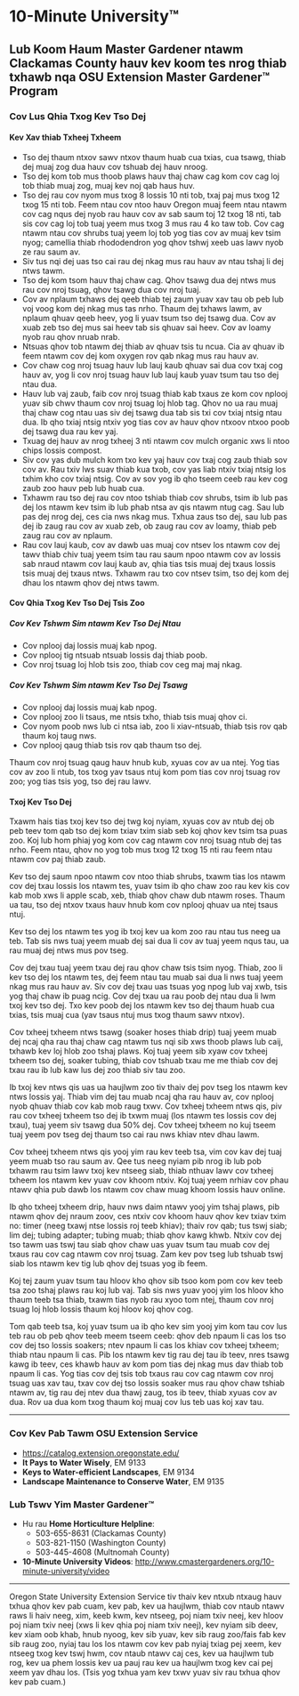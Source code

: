 # 10-Minute University™

## Lub Koom Haum Master Gardener ntawm Clackamas County hauv kev koom tes nrog thiab txhawb nqa OSU Extension Master Gardener™ Program  
### Cov Lus Qhia Txog Kev Tso Dej

#### Kev Xav thiab Txheej Txheem
- Tso dej thaum ntxov sawv ntxov thaum huab cua txias, cua tsawg, thiab dej muaj zog dua hauv cov tshuab dej hauv nroog.
- Tso dej kom tob mus thoob plaws hauv thaj chaw cag kom cov cag loj tob thiab muaj zog, muaj kev noj qab haus huv.
- Tso dej rau cov nyom mus txog 8 lossis 10 nti tob, txaj paj mus txog 12 txog 15 nti tob. Feem ntau cov ntoo hauv Oregon muaj feem ntau ntawm cov cag nqus dej nyob rau hauv cov av sab saum toj 12 txog 18 nti, tab sis cov cag loj tob tuaj yeem mus txog 3 mus rau 4 ko taw tob. Cov cag ntawm ntau cov shrubs tuaj yeem loj tob yog tias cov av muaj kev tsim nyog; camellia thiab rhododendron yog qhov tshwj xeeb uas lawv nyob ze rau saum av.
- Siv tus nqi dej uas tso cai rau dej nkag mus rau hauv av ntau tshaj li dej ntws tawm.
- Tso dej kom tsom hauv thaj chaw cag. Qhov tsawg dua dej ntws mus rau cov nroj tsuag, qhov tsawg dua cov nroj tuaj.
- Cov av nplaum txhaws dej qeeb thiab tej zaum yuav xav tau ob peb lub voj voog kom dej nkag mus tas nrho. Thaum dej txhaws lawm, av nplaum qhuav qeeb heev, yog li yuav tsum tso dej tsawg dua. Cov av xuab zeb tso dej mus sai heev tab sis qhuav sai heev. Cov av loamy nyob rau qhov nruab nrab.
- Ntsuas qhov tob ntawm dej thiab av qhuav tsis tu ncua. Cia av qhuav ib feem ntawm cov dej kom oxygen rov qab nkag mus rau hauv av.
- Cov chaw cog nroj tsuag hauv lub lauj kaub qhuav sai dua cov txaj cog hauv av, yog li cov nroj tsuag hauv lub lauj kaub yuav tsum tau tso dej ntau dua.
- Hauv lub vaj zaub, faib cov nroj tsuag thiab kab txaus ze kom cov nplooj yuav sib chwv thaum cov nroj tsuag loj hlob tag. Qhov no ua rau muaj thaj chaw cog ntau uas siv dej tsawg dua tab sis txi cov txiaj ntsig ntau dua. Ib qho txiaj ntsig ntxiv yog tias cov av hauv qhov ntxoov ntxoo poob dej tsawg dua rau kev yaj.
- Txuag dej hauv av nrog txheej 3 nti ntawm cov mulch organic xws li ntoo chips lossis compost.
- Siv cov yas dub mulch kom txo kev yaj hauv cov txaj cog zaub thiab sov cov av. Rau txiv lws suav thiab kua txob, cov yas liab ntxiv txiaj ntsig los txhim kho cov txiaj ntsig. Cov av sov yog ib qho tseem ceeb rau kev cog zaub zoo hauv peb lub huab cua.
- Txhawm rau tso dej rau cov ntoo tshiab thiab cov shrubs, tsim ib lub pas dej los ntawm kev tsim ib lub phab ntsa av qis ntawm ntug cag. Sau lub pas dej nrog dej, ces cia nws nkag mus. Txhua zaus tso dej, sau lub pas dej ib zaug rau cov av xuab zeb, ob zaug rau cov av loamy, thiab peb zaug rau cov av nplaum.
- Rau cov lauj kaub, cov av dawb uas muaj cov ntsev los ntawm cov dej tawv thiab chiv tuaj yeem tsim tau rau saum npoo ntawm cov av lossis sab nraud ntawm cov lauj kaub av, qhia tias tsis muaj dej txaus lossis tsis muaj dej txaus ntws. Txhawm rau txo cov ntsev tsim, tso dej kom dej dhau los ntawm qhov dej ntws tawm.

#### Cov Qhia Txog Kev Tso Dej Tsis Zoo
##### Cov Kev Tshwm Sim ntawm Kev Tso Dej Ntau
- Cov nplooj daj lossis muaj kab npog.
- Cov nplooj tig ntsuab ntsuab lossis daj thiab poob.
- Cov nroj tsuag loj hlob tsis zoo, thiab cov ceg maj maj nkag.

##### Cov Kev Tshwm Sim ntawm Kev Tso Dej Tsawg
- Cov nplooj daj lossis muaj kab npog.
- Cov nplooj zoo li tsaus, me ntsis txho, thiab tsis muaj qhov ci.
- Cov nyom poob nws lub ci ntsa iab, zoo li xiav-ntsuab, thiab tsis rov qab thaum koj taug nws.
- Cov nplooj qaug thiab tsis rov qab thaum tso dej.

Thaum cov nroj tsuag qaug hauv hnub kub, xyuas cov av ua ntej. Yog tias cov av zoo li ntub, tos txog yav tsaus ntuj kom pom tias cov nroj tsuag rov zoo; yog tias tsis yog, tso dej rau lawv.

#### Txoj Kev Tso Dej
Txawm hais tias txoj kev tso dej twg koj nyiam, xyuas cov av ntub dej ob peb teev tom qab tso dej kom txiav txim siab seb koj qhov kev tsim tsa puas zoo. Koj lub hom phiaj yog kom cov cag ntawm cov nroj tsuag ntub dej tas nrho. Feem ntau, qhov no yog tob mus txog 12 txog 15 nti rau feem ntau ntawm cov paj thiab zaub.

Kev tso dej saum npoo ntawm cov ntoo thiab shrubs, txawm tias los ntawm cov dej txau lossis los ntawm tes, yuav tsim ib qho chaw zoo rau kev kis cov kab mob xws li apple scab, xeb, thiab qhov chaw dub ntawm roses. Thaum ua tau, tso dej ntxov txaus hauv hnub kom cov nplooj qhuav ua ntej tsaus ntuj.

Kev tso dej los ntawm tes yog ib txoj kev ua kom zoo rau ntau tus neeg ua teb. Tab sis nws tuaj yeem muab dej sai dua li cov av tuaj yeem nqus tau, ua rau muaj dej ntws mus pov tseg.

Cov dej txau tuaj yeem txau dej rau qhov chaw tsis tsim nyog. Thiab, zoo li kev tso dej los ntawm tes, dej feem ntau tau muab sai dua li nws tuaj yeem nkag mus rau hauv av. Siv cov dej txau uas tsuas yog npog lub vaj xwb, tsis yog thaj chaw ib puag ncig. Cov dej txau ua rau poob dej ntau dua li lwm txoj kev tso dej. Txo kev poob dej los ntawm kev tso dej thaum huab cua txias, tsis muaj cua (yav tsaus ntuj mus txog thaum sawv ntxov).

Cov txheej txheem ntws tsawg (soaker hoses thiab drip) tuaj yeem muab dej ncaj qha rau thaj chaw cag ntawm tus nqi sib xws thoob plaws lub caij, txhawb kev loj hlob zoo tshaj plaws. Koj tuaj yeem sib xyaw cov txheej txheem tso dej, soaker tubing, thiab cov tshuab txau me me thiab cov dej txau rau ib lub kaw lus dej zoo thiab siv tau zoo.

Ib txoj kev ntws qis uas ua haujlwm zoo tiv thaiv dej pov tseg los ntawm kev ntws lossis yaj. Thiab vim dej tau muab ncaj qha rau hauv av, cov nplooj nyob qhuav thiab cov kab mob raug txwv. Cov txheej txheem ntws qis, piv rau cov txheej txheem tso dej ib txwm muaj (los ntawm tes lossis cov dej txau), tuaj yeem siv tsawg dua 50% dej. Cov txheej txheem no kuj tseem tuaj yeem pov tseg dej thaum tso cai rau nws khiav ntev dhau lawm.

Cov txheej txheem ntws qis yooj yim rau kev teeb tsa, vim cov kav dej tuaj yeem muab tso rau saum av. Qee tus neeg nyiam pib nrog ib lub pob txhawm rau tsim lawv txoj kev ntseeg siab, thiab nthuav lawv cov txheej txheem los ntawm kev yuav cov khoom ntxiv. Koj tuaj yeem nrhiav cov phau ntawv qhia pub dawb los ntawm cov chaw muag khoom lossis hauv online.

Ib qho txheej txheem drip, hauv nws daim ntawv yooj yim tshaj plaws, pib ntawm qhov dej nraum zoov, ces ntxiv cov khoom hauv qhov kev txiav txim no: timer (neeg txawj ntse lossis roj teeb khiav); thaiv rov qab; tus tswj siab; lim dej; tubing adapter; tubing muab; thiab qhov kawg khwb. Ntxiv cov dej tso tawm uas tswj tau siab qhov chaw uas yuav tsum tau muab cov dej txaus rau cov cag ntawm cov nroj tsuag. Zam kev pov tseg lub tshuab tswj siab los ntawm kev tig lub qhov dej tsuas yog ib feem.

Koj tej zaum yuav tsum tau hloov kho qhov sib tsoo kom pom cov kev teeb tsa zoo tshaj plaws rau koj lub vaj. Tab sis nws yuav yooj yim los hloov kho thaum teeb tsa thiab, txawm tias nyob rau xyoo tom ntej, thaum cov nroj tsuag loj hlob lossis thaum koj hloov koj qhov cog.

Tom qab teeb tsa, koj yuav tsum ua ib qho kev sim yooj yim kom tau cov lus teb rau ob peb qhov teeb meem tseem ceeb: qhov deb npaum li cas los tso cov dej tso lossis soakers; ntev npaum li cas los khiav cov txheej txheem; thiab ntau npaum li cas. Pib los ntawm kev tig rau dej tau ib teev, nres tsawg kawg ib teev, ces khawb hauv av kom pom tias dej nkag mus dav thiab tob npaum li cas. Yog tias cov dej tsis tob txaus rau cov cag ntawm cov nroj tsuag uas xav tau, txav cov dej tso lossis soaker mus rau qhov chaw tshiab ntawm av, tig rau dej ntev dua thawj zaug, tos ib teev, thiab xyuas cov av dua. Rov ua dua kom txog thaum koj muaj cov lus teb uas koj xav tau.

---

### Cov Kev Pab Tawm OSU Extension Service  
- https://catalog.extension.oregonstate.edu/  
- **It Pays to Water Wisely**, EM 9133  
- **Keys to Water-efficient Landscapes**, EM 9134  
- **Landscape Maintenance to Conserve Water**, EM 9135  

### Lub Tswv Yim Master Gardener™
- Hu rau **Home Horticulture Helpline**:  
  - 503-655-8631 (Clackamas County)  
  - 503-821-1150 (Washington County)  
  - 503-445-4608 (Multnomah County)  
- **10-Minute University Videos**: http://www.cmastergardeners.org/10-minute-university/video  

---

Oregon State University Extension Service tiv thaiv kev ntxub ntxaug hauv txhua qhov kev pab cuam, kev pab, kev ua haujlwm, thiab cov ntaub ntawv raws li haiv neeg, xim, keeb kwm, kev ntseeg, poj niam txiv neej, kev hloov poj niam txiv neej (xws li kev qhia poj niam txiv neej), kev nyiam sib deev, kev xiam oob khab, hnub nyoog, kev sib yuav, kev sib raug zoo/fais fab kev sib raug zoo, nyiaj tau los los ntawm cov kev pab nyiaj txiag pej xeem, kev ntseeg txog kev tswj hwm, cov ntaub ntawv caj ces, kev ua haujlwm tub rog, kev ua phem lossis kev ua pauj rau kev ua haujlwm txog kev cai pej xeem yav dhau los. (Tsis yog txhua yam kev txwv yuav siv rau txhua qhov kev pab cuam.)
